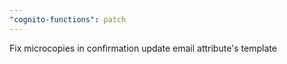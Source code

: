 ```yaml
---
"cognito-functions": patch
---
```


Fix microcopies in confirmation update email attribute's template
